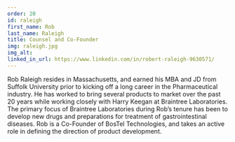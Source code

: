 ```yaml
---
order: 20
id: raleigh
first_name: Rob
last_name: Raleigh
title: Counsel and Co-Founder
img: raleigh.jpg
img_alt:
linked_in_url: https://www.linkedin.com/in/robert-raleigh-9630571/
---
```

Rob Raleigh resides in Massachusetts, and earned his MBA and JD from Suffolk University prior to kicking off a long career in the Pharmaceutical industry. He has worked to bring several products to market over the past 20 years while working closely with Harry Keegan at Braintree Laboratories. The primary focus of Braintree Laboratories during Rob’s tenure has been to develop new drugs and preparations for treatment of gastrointestinal diseases. Rob is a Co-Founder of BosTel Technologies, and takes an active role in defining the direction of product development.